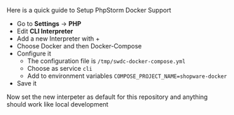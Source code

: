 Here is a quick guide to Setup PhpStorm Docker Support

- Go to **Settings** -> **PHP**
- Edit **CLI Interpreter**
- Add a new Interpreter with +
- Choose Docker and then Docker-Compose
- Configure it
    - The configuration file is `/tmp/swdc-docker-compose.yml`
    - Choose as service `cli`
    - Add to environment variables `COMPOSE_PROJECT_NAME=shopware-docker`
- Save it

Now set the new interpeter as default for this repository and anything should work like local development
